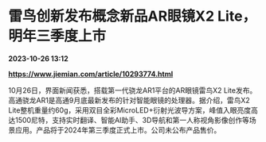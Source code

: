 # 雷鸟创新发布概念新品AR眼镜X2 Lite，明年三季度上市

**2023-10-26 13:12**

**https://www.jiemian.com/article/10293774.html**

10月26日，界面新闻获悉，搭载第一代骁龙AR1平台的AR眼镜雷鸟X2 Lite发布。高通骁龙AR1是高通9月底最新发布的针对智能眼镜的处理器。据介绍，雷鸟X2 Lite整机重量约60g，采用双目全彩MicroLED+衍射光波导方案，峰值入眼亮度高达1500尼特，支持实时翻译、智能AI助手、3D导航和第一人称视角影像创作等场景应用。产品将于2024年第三季度正式上市。公司未公布产品售价。